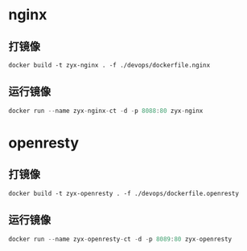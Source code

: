 # nginx
## 打镜像
```
docker build -t zyx-nginx . -f ./devops/dockerfile.nginx
```
## 运行镜像
``` js
docker run --name zyx-nginx-ct -d -p 8088:80 zyx-nginx
```

# openresty
## 打镜像
```
docker build -t zyx-openresty . -f ./devops/dockerfile.openresty
```
## 运行镜像
``` js
docker run --name zyx-openresty-ct -d -p 8089:80 zyx-openresty
```